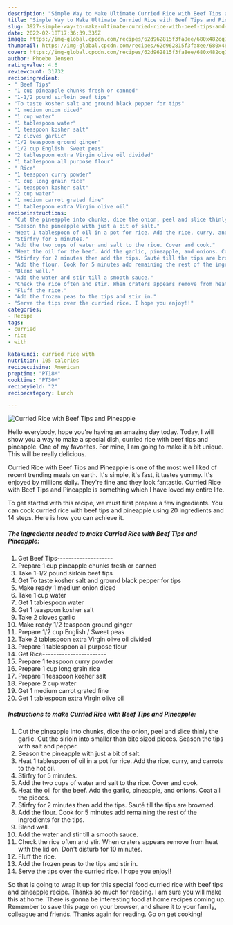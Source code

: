 ```yaml
---
description: "Simple Way to Make Ultimate Curried Rice with Beef Tips and Pineapple"
title: "Simple Way to Make Ultimate Curried Rice with Beef Tips and Pineapple"
slug: 3927-simple-way-to-make-ultimate-curried-rice-with-beef-tips-and-pineapple
date: 2022-02-18T17:36:39.335Z
image: https://img-global.cpcdn.com/recipes/62d962815f3fa8ee/680x482cq70/curried-rice-with-beef-tips-and-pineapple-recipe-main-photo.jpg
thumbnail: https://img-global.cpcdn.com/recipes/62d962815f3fa8ee/680x482cq70/curried-rice-with-beef-tips-and-pineapple-recipe-main-photo.jpg
cover: https://img-global.cpcdn.com/recipes/62d962815f3fa8ee/680x482cq70/curried-rice-with-beef-tips-and-pineapple-recipe-main-photo.jpg
author: Phoebe Jensen
ratingvalue: 4.6
reviewcount: 31732
recipeingredient:
- " Beef Tips"
- "1 cup pineapple chunks fresh or canned"
- "1-1/2 pound sirloin beef tips"
- "To taste kosher salt and ground black pepper for tips"
- "1 medium onion diced"
- "1 cup water"
- "1 tablespoon water"
- "1 teaspoon kosher salt"
- "2 cloves garlic"
- "1/2 teaspoon ground ginger"
- "1/2 cup English  Sweet peas"
- "2 tablespoon extra Virgin olive oil divided"
- "1 tablespoon all purpose flour"
- " Rice"
- "1 teaspoon curry powder"
- "1 cup long grain rice"
- "1 teaspoon kosher salt"
- "2 cup water"
- "1 medium carrot grated fine"
- "1 tablespoon extra Virgin olive oil"
recipeinstructions:
- "Cut the pineapple into chunks, dice the onion, peel and slice thinly the garlic. Cut the sirloin into smaller than bite sized pieces. Season the tips with salt and pepper."
- "Season the pineapple with just a bit of salt."
- "Heat 1 tablespoon of oil in a pot for rice. Add the rice, curry, and carrots to the hot oil."
- "Stirfry for 5 minutes."
- "Add the two cups of water and salt to the rice. Cover and cook."
- "Heat the oil for the beef. Add the garlic, pineapple, and onions. Coat all the pieces."
- "Stirfry for 2 minutes then add the tips. Sauté till the tips are browned."
- "Add the flour. Cook for 5 minutes add remaining the rest of the ingredients for the tips."
- "Blend well."
- "Add the water and stir till a smooth sauce."
- "Check the rice often and stir. When craters appears remove from heat with the lid on. Don&#39;t disturb for 10 minutes."
- "Fluff the rice."
- "Add the frozen peas to the tips and stir in."
- "Serve the tips over the curried rice. I hope you enjoy!!"
categories:
- Recipe
tags:
- curried
- rice
- with

katakunci: curried rice with 
nutrition: 105 calories
recipecuisine: American
preptime: "PT18M"
cooktime: "PT30M"
recipeyield: "2"
recipecategory: Lunch

---
```



![Curried Rice with Beef Tips and Pineapple](https://img-global.cpcdn.com/recipes/62d962815f3fa8ee/680x482cq70/curried-rice-with-beef-tips-and-pineapple-recipe-main-photo.jpg)

Hello everybody, hope you're having an amazing day today. Today, I will show you a way to make a special dish, curried rice with beef tips and pineapple. One of my favorites. For mine, I am going to make it a bit unique. This will be really delicious.



Curried Rice with Beef Tips and Pineapple is one of the most well liked of recent trending meals on earth. It's simple, it's fast, it tastes yummy. It's enjoyed by millions daily. They're fine and they look fantastic. Curried Rice with Beef Tips and Pineapple is something which I have loved my entire life.


To get started with this recipe, we must first prepare a few ingredients. You can cook curried rice with beef tips and pineapple using 20 ingredients and 14 steps. Here is how you can achieve it.

<!--inarticleads1-->

##### The ingredients needed to make Curried Rice with Beef Tips and Pineapple:

1. Get  Beef Tips--------------------
1. Prepare 1 cup pineapple chunks fresh or canned
1. Take 1-1/2 pound sirloin beef tips
1. Get To taste kosher salt and ground black pepper for tips
1. Make ready 1 medium onion diced
1. Take 1 cup water
1. Get 1 tablespoon water
1. Get 1 teaspoon kosher salt
1. Take 2 cloves garlic
1. Make ready 1/2 teaspoon ground ginger
1. Prepare 1/2 cup English / Sweet peas
1. Take 2 tablespoon extra Virgin olive oil divided
1. Prepare 1 tablespoon all purpose flour
1. Get  Rice-----------------------
1. Prepare 1 teaspoon curry powder
1. Prepare 1 cup long grain rice
1. Prepare 1 teaspoon kosher salt
1. Prepare 2 cup water
1. Get 1 medium carrot grated fine
1. Get 1 tablespoon extra Virgin olive oil




<!--inarticleads2-->

##### Instructions to make Curried Rice with Beef Tips and Pineapple:

1. Cut the pineapple into chunks, dice the onion, peel and slice thinly the garlic. Cut the sirloin into smaller than bite sized pieces. Season the tips with salt and pepper.
1. Season the pineapple with just a bit of salt.
1. Heat 1 tablespoon of oil in a pot for rice. Add the rice, curry, and carrots to the hot oil.
1. Stirfry for 5 minutes.
1. Add the two cups of water and salt to the rice. Cover and cook.
1. Heat the oil for the beef. Add the garlic, pineapple, and onions. Coat all the pieces.
1. Stirfry for 2 minutes then add the tips. Sauté till the tips are browned.
1. Add the flour. Cook for 5 minutes add remaining the rest of the ingredients for the tips.
1. Blend well.
1. Add the water and stir till a smooth sauce.
1. Check the rice often and stir. When craters appears remove from heat with the lid on. Don&#39;t disturb for 10 minutes.
1. Fluff the rice.
1. Add the frozen peas to the tips and stir in.
1. Serve the tips over the curried rice. I hope you enjoy!!




So that is going to wrap it up for this special food curried rice with beef tips and pineapple recipe. Thanks so much for reading. I am sure you will make this at home. There is gonna be interesting food at home recipes coming up. Remember to save this page on your browser, and share it to your family, colleague and friends. Thanks again for reading. Go on get cooking!
